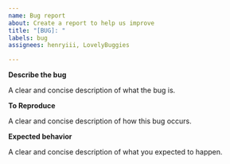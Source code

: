 ```yaml
---
name: Bug report
about: Create a report to help us improve
title: "[BUG]: "
labels: bug
assignees: henryiii, LovelyBuggies

---
```


**Describe the bug**

A clear and concise description of what the bug is.

**To Reproduce**

A clear and concise description of how this bug occurs.

**Expected behavior**

A clear and concise description of what you expected to happen.
